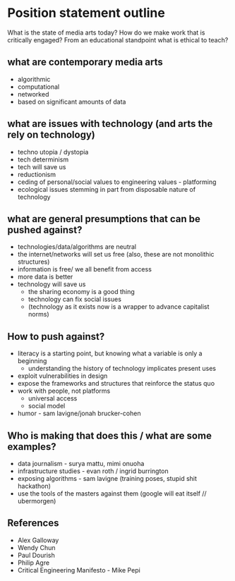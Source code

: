 # Position statement outline 

What is the state of media arts today? How do we make work that is critically engaged? From an educational standpoint what is ethical to teach?

## what are contemporary media arts
- algorithmic
- computational
- networked
- based on significant amounts of data

## what are issues with technology (and arts the rely on technology)
- techno utopia / dystopia
- tech determinism
- tech will save us
- reductionism
- ceding of personal/social values to engineering values - platforming
- ecological issues stemming in part from disposable nature of technology

## what are general presumptions that can be pushed against?
- technologies/data/algorithms are neutral
- the internet/networks will set us free (also, these are not monolithic structures)
- information is free/ we all benefit from access
- more data is better
- technology will save us
  - the sharing economy is a good thing
  - technology can fix social issues
  - (technology as it exists now is a wrapper to advance capitalist norms)

## How to push against?
- literacy is a starting point, but knowing what a variable is only a beginning  
  - understanding the history of technology implicates present uses
- exploit vulnerabilities in design
- expose the frameworks and structures that reinforce the status quo
- work with people, not platforms
  - universal access
  - social model
- humor - sam lavigne/jonah brucker-cohen

## Who is making that does this / what are some examples?
- data journalism - surya mattu, mimi onuoha
- infrastructure studies - evan roth / ingrid burrington
- exposing algorithms - sam lavigne (training poses, stupid shit hackathon)
- use the tools of the masters against them (google will eat itself // ubermorgen)
	
## References
- Alex Galloway
- Wendy Chun
- Paul Dourish
- Philip Agre
- Critical Engineering Manifesto - Mike Pepi